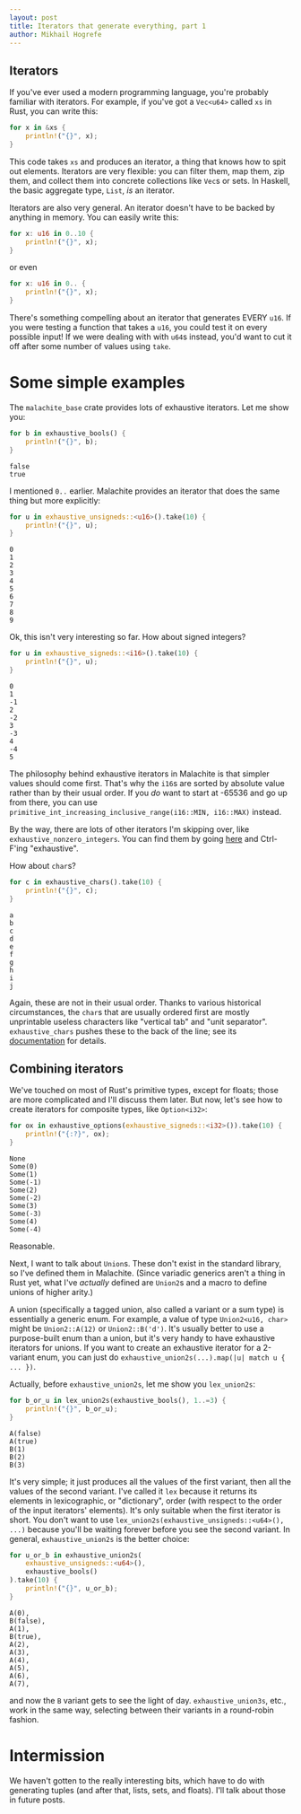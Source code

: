 ```yaml
---
layout: post
title: Iterators that generate everything, part 1
author: Mikhail Hogrefe
---
```


## Iterators

If you've ever used a modern programming language, you're probably familiar with iterators. For example,
if you've got a `Vec<u64>` called `xs` in Rust, you can write this:
```rust
for x in &xs {
    println!("{}", x);
}
```
This code takes `xs` and produces an iterator, a thing that knows how to spit out elements. Iterators
are very flexible: you can filter them, map them, zip them, and collect them into concrete
collections like `Vec`s or sets. In Haskell, the basic aggregate type, `List`, _is_ an iterator.

Iterators are also very general. An iterator doesn't have to be backed by anything in memory. You can
easily write this:
```rust
for x: u16 in 0..10 {
    println!("{}", x);
}
```
or even
```rust
for x: u16 in 0.. {
    println!("{}", x);
}
```

There's something compelling about an iterator that generates EVERY `u16`. If you were testing a
function that takes a `u16`, you could test it on every possible input! If we were dealing with
with `u64`s instead, you'd want to cut it off after some number of values using `take`.

# Some simple examples

The `malachite_base` crate provides lots of exhaustive iterators. Let me show you:
```rust
for b in exhaustive_bools() {
    println!("{}", b);
}
```
```
false
true
```
I mentioned `0..` earlier. Malachite provides an iterator that does the same thing but more
explicitly:
```rust
for u in exhaustive_unsigneds::<u16>().take(10) {
    println!("{}", u);
}
```
```
0
1
2
3
4
5
6
7
8
9
```
Ok, this isn't very interesting so far. How about signed integers?
```rust
for u in exhaustive_signeds::<i16>().take(10) {
    println!("{}", u);
}
```
```
0
1
-1
2
-2
3
-3
4
-4
5
```
The philosophy behind exhaustive iterators in Malachite is that simpler values should come first.
That's why the `i16`s are sorted by absolute value rather than by their usual order. If you _do_ want
to start at -65536 and go up from there, you can use
`primitive_int_increasing_inclusive_range(i16::MIN, i16::MAX)` instead.

By the way, there are lots of other iterators I'm skipping over, like `exhaustive_nonzero_integers`. You can find them by going
[here](https://docs.rs/malachite-base/latest/malachite_base/all.html) and Ctrl-F'ing "exhaustive".

How about `char`s?
```rust
for c in exhaustive_chars().take(10) {
    println!("{}", c);
}
```
```
a
b
c
d
e
f
g
h
i
j
```
Again, these are not in their usual order. Thanks to various historical circumstances, the `char`s
that are usually ordered first are mostly unprintable useless characters like "vertical tab" and
"unit separator". `exhaustive_chars` pushes these to the back of the line; see its
[documentation](https://docs.rs/malachite-base/latest/malachite_base/chars/exhaustive/fn.exhaustive_chars.html)
for details.

## Combining iterators
We've touched on most of Rust's primitive types, except for floats; those are more
complicated and I'll discuss them later. But now, let's see how to create iterators for
composite types, like `Option<i32>`:
```rust
for ox in exhaustive_options(exhaustive_signeds::<i32>()).take(10) {
    println!("{:?}", ox);
}
```
```
None
Some(0)
Some(1)
Some(-1)
Some(2)
Some(-2)
Some(3)
Some(-3)
Some(4)
Some(-4)
```
Reasonable.

Next, I want to talk about `Union`s. These don't exist in the standard library, so I've defined them in
Malachite. (Since variadic generics aren't a thing in Rust yet, what I've _actually_
defined are `Union2`s and a macro to define unions of higher arity.)

A union (specifically a tagged union, also called a variant or a sum type) is essentially a generic enum. For
example, a value of type `Union2<u16, char>` might be `Union2::A(12)` or `Union2::B('d')`.
It's usually better to use a purpose-built enum than a union, but it's very handy to have
exhaustive iterators for unions. If you want to create an exhaustive iterator for a 2-variant enum,
you can just do `exhaustive_union2s(...).map(|u| match u { ... })`.

Actually, before `exhaustive_union2s`, let me show you `lex_union2s`:
```rust
for b_or_u in lex_union2s(exhaustive_bools(), 1..=3) {
    println!("{}", b_or_u);
}
```
```
A(false)
A(true)
B(1)
B(2)
B(3)
```
It's very simple; it just produces all the values of the first variant, then all the values of
the second variant. I've called it `lex` because it returns its elements in lexicographic, or
"dictionary", order (with respect to the order of the input iterators' elements). It's only
suitable when the first iterator is short. You don't want to use
`lex_union2s(exhaustive_unsigneds::<u64>(), ...)` because you'll be waiting forever
before you see the second variant. In general, `exhaustive_union2s` is the better choice:
```rust
for u_or_b in exhaustive_union2s(
    exhaustive_unsigneds::<u64>(),
    exhaustive_bools()
).take(10) {
    println!("{}", u_or_b);
}
```
```
A(0),
B(false),
A(1),
B(true),
A(2),
A(3),
A(4),
A(5),
A(6),
A(7),
```
and now the `B` variant gets to see the light of day. `exhaustive_union3s`, etc., work in the same
way, selecting between their variants in a round-robin fashion.

# Intermission

We haven't gotten to the really interesting bits, which have to do with generating
tuples (and after that, lists, sets, and floats). I'll talk about those in future posts.
